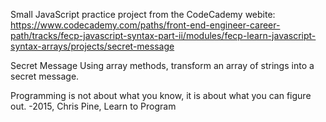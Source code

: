 Small JavaScript practice project from the CodeCademy webite: https://www.codecademy.com/paths/front-end-engineer-career-path/tracks/fecp-javascript-syntax-part-ii/modules/fecp-learn-javascript-syntax-arrays/projects/secret-message


Secret Message
Using array methods, transform an array of strings into a secret message.

Programming is not about what you know, it is about what you can figure out. -2015, Chris Pine, Learn to Program
